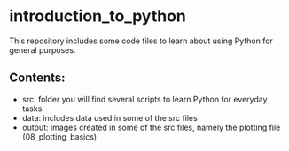 # introduction_to_python


This repository includes some code files to learn about using Python for general purposes. 

## Contents:
* src: folder you will find several scripts to learn Python for everyday tasks.
* data: includes data used in some of the src files
* output: images created in some of the src files, namely the plotting file (08_plotting_basics)
